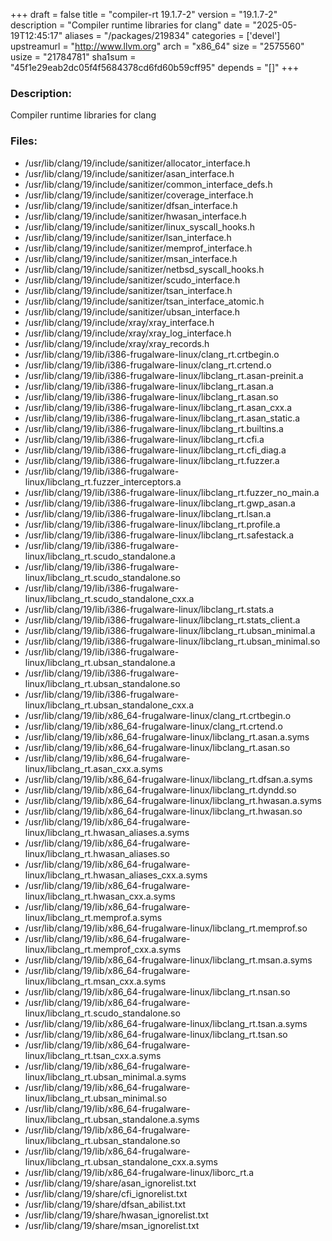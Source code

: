 +++
draft = false
title = "compiler-rt 19.1.7-2"
version = "19.1.7-2"
description = "Compiler runtime libraries for clang"
date = "2025-05-19T12:45:17"
aliases = "/packages/219834"
categories = ['devel']
upstreamurl = "http://www.llvm.org"
arch = "x86_64"
size = "2575560"
usize = "21784781"
sha1sum = "45f1e29eab2dc05f4f5684378cd6fd60b59cff95"
depends = "[]"
+++
### Description: 
Compiler runtime libraries for clang

### Files: 
* /usr/lib/clang/19/include/sanitizer/allocator_interface.h
* /usr/lib/clang/19/include/sanitizer/asan_interface.h
* /usr/lib/clang/19/include/sanitizer/common_interface_defs.h
* /usr/lib/clang/19/include/sanitizer/coverage_interface.h
* /usr/lib/clang/19/include/sanitizer/dfsan_interface.h
* /usr/lib/clang/19/include/sanitizer/hwasan_interface.h
* /usr/lib/clang/19/include/sanitizer/linux_syscall_hooks.h
* /usr/lib/clang/19/include/sanitizer/lsan_interface.h
* /usr/lib/clang/19/include/sanitizer/memprof_interface.h
* /usr/lib/clang/19/include/sanitizer/msan_interface.h
* /usr/lib/clang/19/include/sanitizer/netbsd_syscall_hooks.h
* /usr/lib/clang/19/include/sanitizer/scudo_interface.h
* /usr/lib/clang/19/include/sanitizer/tsan_interface.h
* /usr/lib/clang/19/include/sanitizer/tsan_interface_atomic.h
* /usr/lib/clang/19/include/sanitizer/ubsan_interface.h
* /usr/lib/clang/19/include/xray/xray_interface.h
* /usr/lib/clang/19/include/xray/xray_log_interface.h
* /usr/lib/clang/19/include/xray/xray_records.h
* /usr/lib/clang/19/lib/i386-frugalware-linux/clang_rt.crtbegin.o
* /usr/lib/clang/19/lib/i386-frugalware-linux/clang_rt.crtend.o
* /usr/lib/clang/19/lib/i386-frugalware-linux/libclang_rt.asan-preinit.a
* /usr/lib/clang/19/lib/i386-frugalware-linux/libclang_rt.asan.a
* /usr/lib/clang/19/lib/i386-frugalware-linux/libclang_rt.asan.so
* /usr/lib/clang/19/lib/i386-frugalware-linux/libclang_rt.asan_cxx.a
* /usr/lib/clang/19/lib/i386-frugalware-linux/libclang_rt.asan_static.a
* /usr/lib/clang/19/lib/i386-frugalware-linux/libclang_rt.builtins.a
* /usr/lib/clang/19/lib/i386-frugalware-linux/libclang_rt.cfi.a
* /usr/lib/clang/19/lib/i386-frugalware-linux/libclang_rt.cfi_diag.a
* /usr/lib/clang/19/lib/i386-frugalware-linux/libclang_rt.fuzzer.a
* /usr/lib/clang/19/lib/i386-frugalware-linux/libclang_rt.fuzzer_interceptors.a
* /usr/lib/clang/19/lib/i386-frugalware-linux/libclang_rt.fuzzer_no_main.a
* /usr/lib/clang/19/lib/i386-frugalware-linux/libclang_rt.gwp_asan.a
* /usr/lib/clang/19/lib/i386-frugalware-linux/libclang_rt.lsan.a
* /usr/lib/clang/19/lib/i386-frugalware-linux/libclang_rt.profile.a
* /usr/lib/clang/19/lib/i386-frugalware-linux/libclang_rt.safestack.a
* /usr/lib/clang/19/lib/i386-frugalware-linux/libclang_rt.scudo_standalone.a
* /usr/lib/clang/19/lib/i386-frugalware-linux/libclang_rt.scudo_standalone.so
* /usr/lib/clang/19/lib/i386-frugalware-linux/libclang_rt.scudo_standalone_cxx.a
* /usr/lib/clang/19/lib/i386-frugalware-linux/libclang_rt.stats.a
* /usr/lib/clang/19/lib/i386-frugalware-linux/libclang_rt.stats_client.a
* /usr/lib/clang/19/lib/i386-frugalware-linux/libclang_rt.ubsan_minimal.a
* /usr/lib/clang/19/lib/i386-frugalware-linux/libclang_rt.ubsan_minimal.so
* /usr/lib/clang/19/lib/i386-frugalware-linux/libclang_rt.ubsan_standalone.a
* /usr/lib/clang/19/lib/i386-frugalware-linux/libclang_rt.ubsan_standalone.so
* /usr/lib/clang/19/lib/i386-frugalware-linux/libclang_rt.ubsan_standalone_cxx.a
* /usr/lib/clang/19/lib/x86_64-frugalware-linux/clang_rt.crtbegin.o
* /usr/lib/clang/19/lib/x86_64-frugalware-linux/clang_rt.crtend.o
* /usr/lib/clang/19/lib/x86_64-frugalware-linux/libclang_rt.asan.a.syms
* /usr/lib/clang/19/lib/x86_64-frugalware-linux/libclang_rt.asan.so
* /usr/lib/clang/19/lib/x86_64-frugalware-linux/libclang_rt.asan_cxx.a.syms
* /usr/lib/clang/19/lib/x86_64-frugalware-linux/libclang_rt.dfsan.a.syms
* /usr/lib/clang/19/lib/x86_64-frugalware-linux/libclang_rt.dyndd.so
* /usr/lib/clang/19/lib/x86_64-frugalware-linux/libclang_rt.hwasan.a.syms
* /usr/lib/clang/19/lib/x86_64-frugalware-linux/libclang_rt.hwasan.so
* /usr/lib/clang/19/lib/x86_64-frugalware-linux/libclang_rt.hwasan_aliases.a.syms
* /usr/lib/clang/19/lib/x86_64-frugalware-linux/libclang_rt.hwasan_aliases.so
* /usr/lib/clang/19/lib/x86_64-frugalware-linux/libclang_rt.hwasan_aliases_cxx.a.syms
* /usr/lib/clang/19/lib/x86_64-frugalware-linux/libclang_rt.hwasan_cxx.a.syms
* /usr/lib/clang/19/lib/x86_64-frugalware-linux/libclang_rt.memprof.a.syms
* /usr/lib/clang/19/lib/x86_64-frugalware-linux/libclang_rt.memprof.so
* /usr/lib/clang/19/lib/x86_64-frugalware-linux/libclang_rt.memprof_cxx.a.syms
* /usr/lib/clang/19/lib/x86_64-frugalware-linux/libclang_rt.msan.a.syms
* /usr/lib/clang/19/lib/x86_64-frugalware-linux/libclang_rt.msan_cxx.a.syms
* /usr/lib/clang/19/lib/x86_64-frugalware-linux/libclang_rt.nsan.so
* /usr/lib/clang/19/lib/x86_64-frugalware-linux/libclang_rt.scudo_standalone.so
* /usr/lib/clang/19/lib/x86_64-frugalware-linux/libclang_rt.tsan.a.syms
* /usr/lib/clang/19/lib/x86_64-frugalware-linux/libclang_rt.tsan.so
* /usr/lib/clang/19/lib/x86_64-frugalware-linux/libclang_rt.tsan_cxx.a.syms
* /usr/lib/clang/19/lib/x86_64-frugalware-linux/libclang_rt.ubsan_minimal.a.syms
* /usr/lib/clang/19/lib/x86_64-frugalware-linux/libclang_rt.ubsan_minimal.so
* /usr/lib/clang/19/lib/x86_64-frugalware-linux/libclang_rt.ubsan_standalone.a.syms
* /usr/lib/clang/19/lib/x86_64-frugalware-linux/libclang_rt.ubsan_standalone.so
* /usr/lib/clang/19/lib/x86_64-frugalware-linux/libclang_rt.ubsan_standalone_cxx.a.syms
* /usr/lib/clang/19/lib/x86_64-frugalware-linux/liborc_rt.a
* /usr/lib/clang/19/share/asan_ignorelist.txt
* /usr/lib/clang/19/share/cfi_ignorelist.txt
* /usr/lib/clang/19/share/dfsan_abilist.txt
* /usr/lib/clang/19/share/hwasan_ignorelist.txt
* /usr/lib/clang/19/share/msan_ignorelist.txt
